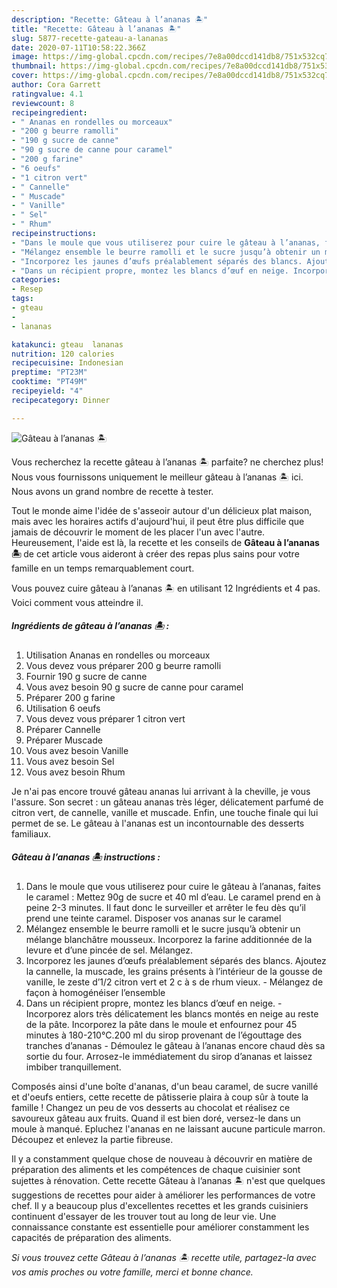 ```yaml
---
description: "Recette: Gâteau à l’ananas 🏝"
title: "Recette: Gâteau à l’ananas 🏝"
slug: 5877-recette-gateau-a-lananas
date: 2020-07-11T10:58:22.366Z
image: https://img-global.cpcdn.com/recipes/7e8a00dccd141db8/751x532cq70/gateau-a-lananas-🏝-photo-principale-de-la-recette.jpg
thumbnail: https://img-global.cpcdn.com/recipes/7e8a00dccd141db8/751x532cq70/gateau-a-lananas-🏝-photo-principale-de-la-recette.jpg
cover: https://img-global.cpcdn.com/recipes/7e8a00dccd141db8/751x532cq70/gateau-a-lananas-🏝-photo-principale-de-la-recette.jpg
author: Cora Garrett
ratingvalue: 4.1
reviewcount: 8
recipeingredient:
- " Ananas en rondelles ou morceaux"
- "200 g beurre ramolli"
- "190 g sucre de canne"
- "90 g sucre de canne pour caramel"
- "200 g farine"
- "6 oeufs"
- "1 citron vert"
- " Cannelle"
- " Muscade"
- " Vanille"
- " Sel"
- " Rhum"
recipeinstructions:
- "Dans le moule que vous utiliserez pour cuire le gâteau à l’ananas, faites le caramel : Mettez 90g de sucre et 40 ml d’eau. Le caramel prend en à peine 2-3 minutes. Il faut donc le surveiller et arrêter le feu dès qu’il prend une teinte caramel. Disposer vos ananas sur le caramel"
- "Mélangez ensemble le beurre ramolli et le sucre jusqu’à obtenir un mélange blanchâtre mousseux. Incorporez la farine additionnée de la levure et d’une pincée de sel. Mélangez."
- "Incorporez les jaunes d’œufs préalablement séparés des blancs. Ajoutez la cannelle, la muscade, les grains présents à l’intérieur de la gousse de vanille, le zeste d’1/2 citron vert et 2 c à s de rhum vieux. Mélangez de façon à homogénéiser l’ensemble"
- "Dans un récipient propre, montez les blancs d’œuf en neige. Incorporez alors très délicatement les blancs montés en neige au reste de la pâte. Incorporez la pâte dans le moule et enfournez pour 45 minutes à 180-210°C.200 ml du sirop provenant de l’égouttage des tranches d’ananas Démoulez le gâteau à l’ananas encore chaud dès sa sortie du four. Arrosez-le immédiatement du sirop d’ananas et laissez imbiber tranquillement."
categories:
- Resep
tags:
- gteau
- 
- lananas

katakunci: gteau  lananas 
nutrition: 120 calories
recipecuisine: Indonesian
preptime: "PT23M"
cooktime: "PT49M"
recipeyield: "4"
recipecategory: Dinner

---
```



![Gâteau à l’ananas 🏝](https://img-global.cpcdn.com/recipes/7e8a00dccd141db8/751x532cq70/gateau-a-lananas-🏝-photo-principale-de-la-recette.jpg)

Vous recherchez la recette gâteau à l’ananas 🏝 parfaite? ne cherchez plus! Nous vous fournissons uniquement le meilleur gâteau à l’ananas 🏝 ici. Nous avons un grand nombre de recette à tester.

Tout le monde aime l'idée de s'asseoir autour d'un délicieux plat maison, mais avec les horaires actifs d'aujourd'hui, il peut être plus difficile que jamais de découvrir le moment de les placer l'un avec l'autre. Heureusement, l'aide est là, la recette et les conseils de <strong> Gâteau à l’ananas 🏝 </strong> de cet article vous aideront à créer des repas plus sains pour votre famille en un temps remarquablement court.

<!--inarticleads1-->

Vous pouvez cuire gâteau à l’ananas 🏝 en utilisant 12 Ingrédients et 4 pas. Voici comment vous atteindre il.

##### Ingrédients de gâteau à l’ananas 🏝 :

1. Utilisation  Ananas en rondelles ou morceaux
1. Vous devez vous préparer 200 g beurre ramolli
1. Fournir 190 g sucre de canne
1. Vous avez besoin 90 g sucre de canne pour caramel
1. Préparer 200 g farine
1. Utilisation 6 oeufs
1. Vous devez vous préparer 1 citron vert
1. Préparer  Cannelle
1. Préparer  Muscade
1. Vous avez besoin  Vanille
1. Vous avez besoin  Sel
1. Vous avez besoin  Rhum


Je n&#39;ai pas encore trouvé gâteau ananas lui arrivant à la cheville, je vous l&#39;assure. Son secret : un gâteau ananas très léger, délicatement parfumé de citron vert, de cannelle, vanille et muscade. Enfin, une touche finale qui lui permet de se. Le gâteau à l&#39;ananas est un incontournable des desserts familiaux. 

<!--inarticleads2-->

##### Gâteau à l’ananas 🏝 instructions :

1. Dans le moule que vous utiliserez pour cuire le gâteau à l’ananas, faites le caramel : Mettez 90g de sucre et 40 ml d’eau. Le caramel prend en à peine 2-3 minutes. Il faut donc le surveiller et arrêter le feu dès qu’il prend une teinte caramel. Disposer vos ananas sur le caramel
1. Mélangez ensemble le beurre ramolli et le sucre jusqu’à obtenir un mélange blanchâtre mousseux. Incorporez la farine additionnée de la levure et d’une pincée de sel. Mélangez.
1. Incorporez les jaunes d’œufs préalablement séparés des blancs. Ajoutez la cannelle, la muscade, les grains présents à l’intérieur de la gousse de vanille, le zeste d’1/2 citron vert et 2 c à s de rhum vieux. - Mélangez de façon à homogénéiser l’ensemble
1. Dans un récipient propre, montez les blancs d’œuf en neige. - Incorporez alors très délicatement les blancs montés en neige au reste de la pâte. Incorporez la pâte dans le moule et enfournez pour 45 minutes à 180-210°C.200 ml du sirop provenant de l’égouttage des tranches d’ananas - Démoulez le gâteau à l’ananas encore chaud dès sa sortie du four. Arrosez-le immédiatement du sirop d’ananas et laissez imbiber tranquillement.


Composés ainsi d&#39;une boîte d&#39;ananas, d&#39;un beau caramel, de sucre vanillé et d&#39;oeufs entiers, cette recette de pâtisserie plaira à coup sûr à toute la famille ! Changez un peu de vos desserts au chocolat et réalisez ce savoureux gâteau aux fruits. Quand il est bien doré, versez-le dans un moule à manqué. Epluchez l&#39;ananas en ne laissant aucune particule marron. Découpez et enlevez la partie fibreuse. 

<!--inarticleads1-->

<p>
Il y a constamment quelque chose de nouveau à découvrir en matière de préparation des aliments et les compétences de chaque cuisinier sont sujettes à rénovation. Cette recette Gâteau à l’ananas 🏝 n'est que quelques suggestions de recettes pour aider à améliorer les performances de votre chef. Il y a beaucoup plus d'excellentes recettes et les grands cuisiniers continuent d'essayer de les trouver tout au long de leur vie. Une connaissance constante est essentielle pour améliorer constamment les capacités de préparation des aliments.
</p>

<p>
<i>Si vous trouvez cette Gâteau à l’ananas 🏝 recette utile, partagez-la avec vos amis proches ou votre famille, merci et bonne chance.</i>
</p>
